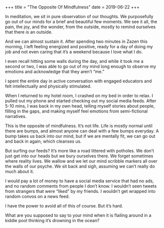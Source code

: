 +++
title = "The Opposite Of Mindfulness"
date = 2019-06-22
+++

In meditation, we sit in pure observation of our thoughts. We purposefully go out of our minds for a brief and beautiful few moments. We see it all, the pain, the joy, and the wonder, from the outside, mostly to remind ourselves that there _is_ an outside.

And we can almost sustain it. After spending two minutes in Zazen this morning, I left feeling energized and positive, ready for a day of doing my job and not even caring that it&#8217;s a weekend because I love what I do.

I even recall hitting some walls during the day, and while it took me a second or two, I was able to go out of my mind long enough to observe my emotions and acknowledge that they aren&#8217;t “me.”

I spent the entire day in active conversation with engaged educators and felt intellectually and physically stimulated.

When I returned to my hotel room, I crashed on my bed in order to relax. I pulled out my phone and started checking out my social media feeds. After 5-10 mins, I was back in my own head, telling myself stories about people, filling in the gaps, and making myself feel emotions from semi-fictional narratives.

This is the opposite of mindfulness. It&#8217;s not life. Life is mostly normal until there are bumps, and almost anyone can deal with a few bumps everyday. A bump takes us back into our mind, but if we are mentally fit, we can go out and back in again, which cleanses us.

But surfing our feeds? It&#8217;s more like a road littered with potholes. We don&#8217;t just get into our heads but we bury ourselves there. We forget sometimes where reality lives. We wallow and we let our mind scribble markers all over the walls of our psyche. We sit back and sigh, assuming we can&#8217;t really do much about it.

I would pay a lot of money to have a social media service that had no ads, and no random comments from people I don&#8217;t know. I wouldn&#8217;t seen tweets from strangers that were “liked” by my friends. I wouldn&#8217;t get wrapped into random convos on a news feed.

I have the power to avoid all of this of course. But it&#8217;s hard.

What are you supposed to say to your mind when it is flailing around in a kiddie pool thinking it&#8217;s drowning in the ocean?